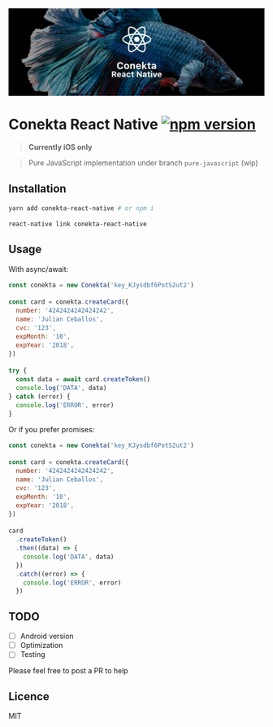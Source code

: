 <img src="https://raw.githubusercontent.com/nuremx/conekta-react-native/master/assets/banner.jpg" align="center" alt="Conekta React Native banner" />

# Conekta React Native [![npm version](https://badge.fury.io/js/conekta-react-native.svg)](https://badge.fury.io/js/conekta-react-native)

> **Currently iOS only**

> Pure JavaScript implementation under branch `pure-javascript` (wip)

## Installation

```bash
yarn add conekta-react-native # or npm i
```

```bash
react-native link conekta-react-native
```

## Usage

With async/await:

```javascript
const conekta = new Conekta('key_KJysdbf6PotS2ut2')

const card = conekta.createCard({
  number: '4242424242424242',
  name: 'Julian Ceballos',
  cvc: '123',
  expMonth: '10',
  expYear: '2018',
})

try {
  const data = await card.createToken()
  console.log('DATA', data)
} catch (error) {
  console.log('ERROR', error)
}
```

Or if you prefer promises:

```javascript
const conekta = new Conekta('key_KJysdbf6PotS2ut2')

const card = conekta.createCard({
  number: '4242424242424242',
  name: 'Julian Ceballos',
  cvc: '123',
  expMonth: '10',
  expYear: '2018',
})

card
  .createToken()
  .then((data) => {
    console.log('DATA', data)
  })
  .catch((error) => {
    console.log('ERROR', error)
  })
```

## TODO

- [ ] Android version
- [ ] Optimization
- [ ] Testing

Please feel free to post a PR to help

## Licence

MIT

